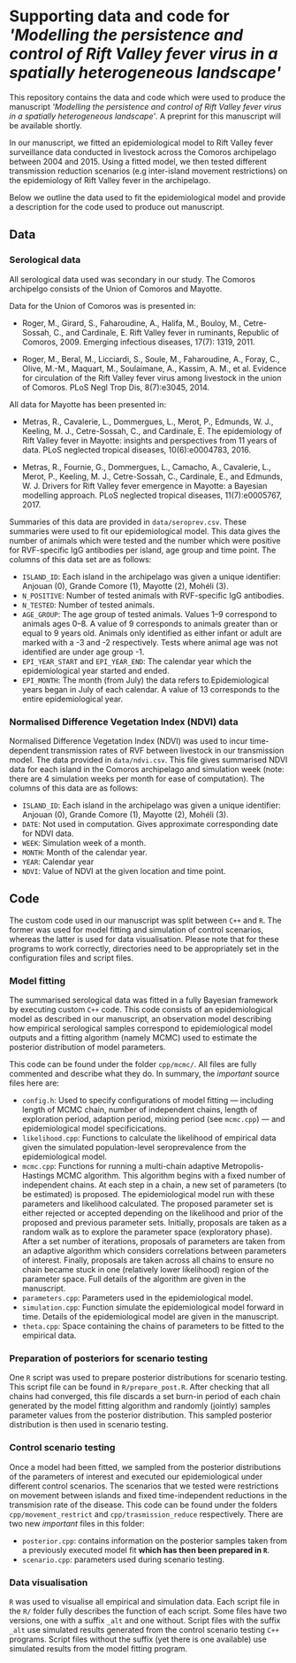 # Supporting data and code for *'Modelling the persistence and control of Rift Valley fever virus in a spatially heterogeneous landscape'*

This repository contains the data and code which were used to produce the
manuscript *'Modelling the persistence and control of Rift Valley fever virus in a spatially heterogeneous landscape'*. A preprint for this manuscript
will be available shortly.

In our manuscript, we fitted an epidemiological model to Rift Valley fever surveillance data conducted
in livestock across the Comoros archipelago between 2004 and 2015. Using a fitted
model, we then tested different transmission reduction scenarios (e.g inter-island movement restrictions)
on the epidemiology of Rift Valley fever in the archipelago.

Below we outline the data used to fit the epidemiological model and provide
a description for the code used to produce out manuscript.

## Data
### Serological data
All serological data used was secondary in our study. The Comoros archipelgo consists of the Union of Comoros and Mayotte.

Data for the Union of Comoros was is presented in:

- Roger, M., Girard, S., Faharoudine, A., Halifa, M., Bouloy, M., Cetre-Sossah, C., and Cardinale,
E. Rift Valley fever in ruminants, Republic of Comoros, 2009. Emerging infectious diseases, 17(7):
1319, 2011.

- Roger, M., Beral, M., Licciardi, S., Soule, M., Faharoudine, A., Foray, C., Olive, M.-M., Maquart,
M., Soulaimane, A., Kassim, A. M., et al. Evidence for circulation of the Rift Valley fever virus
among livestock in the union of Comoros. PLoS Negl Trop Dis, 8(7):e3045, 2014.

All data for Mayotte has been presented in:

- Metras, R., Cavalerie, L., Dommergues, L., Merot, P., Edmunds, W. J., Keeling, M. J., Cetre-Sossah,
C., and Cardinale, E. The epidemiology of Rift Valley fever in Mayotte: insights and perspectives
from 11 years of data. PLoS neglected tropical diseases, 10(6):e0004783, 2016.

- Metras, R., Fournie, G., Dommergues, L., Camacho, A., Cavalerie, L., Merot, P., Keeling, M. J.,
Cetre-Sossah, C., Cardinale, E., and Edmunds, W. J. Drivers for Rift Valley fever emergence in
Mayotte: a Bayesian modelling approach. PLoS neglected tropical diseases, 11(7):e0005767, 2017.


Summaries of this data are provided in `data/seroprev.csv`. These summaries were used to fit our epidemiological
model.  This data gives the number of animals which were tested and the number which were
positive for RVF-specific IgG antibodies per island, age group and time point. The columns of this data set are as follows:

- `ISLAND_ID`: Each island in the archipelago was given a unique identifier: Anjouan (0), Grande Comore (1), Mayotte (2), Mohéli (3).
- `N_POSITIVE`: Number of tested animals with RVF-specific IgG antibodies.
- `N_TESTED`: Number of tested animals.
- `AGE_GROUP`: The age group of tested animals. Values 1–9 correspond to animals ages 0–8. A value of 9 corresponds to animals greater than or equal to 9 years old. Animals only identified as either infant or adult are marked with a -3 and -2 respectively. Tests where animal age was not identified are under age group -1.
- `EPI_YEAR_START` and `EPI_YEAR_END`: The calendar year which the epidemiological year started and ended.
- `EPI_MONTH`: The month (from July) the data refers to.Epidemiological years began in July of each calendar. A value of 13 corresponds to the entire epidemiological year.

### Normalised Difference Vegetation Index (NDVI) data
Normalised Difference Vegetation Index (NDVI) was used to incur time-dependent transmission rates of RVF between livestock in our transmission model. The data provided in `data/ndvi.csv`. This file gives summarised NDVI data for each island in the Comoros archipelago and simulation week (note: there are 4 simulation weeks per month for ease of computation). The columns of this data are as follows:

- `ISLAND_ID`: Each island in the archipelago was given a unique identifier: Anjouan (0), Grande Comore (1), Mayotte (2), Mohéli (3).
- `DATE`: Not used in computation. Gives approximate corresponding date for NDVI data.
- `WEEK`: Simulation week of a month.
- `MONTH`: Month of the calendar year.
- `YEAR`: Calendar year
- `NDVI`: Value of NDVI at the given location and time point.

## Code
The custom code used in our manuscript was split between `C++` and `R`. The former was used for model fitting and simulation of control scenarios, whereas the latter is used for data visualisation. Please note that for these programs to work correctly, directories need to be appropriately set in the configuration files and script files.

### Model fitting
The summarised serological data was fitted in a fully Bayesian framework by executing custom `C++` code. This code consists of an epidemiological model as described in our manuscript, an observation model describing how empirical serological samples correspond to epidemiological model outputs and a fitting algorithm (namely MCMC) used to estimate the posterior distribution of model parameters.

This code can be found under the folder `cpp/mcmc/`. All files are fully commented and describe what they do. In summary, the *important* source files here are:

- `config.h`: Used to specify configurations of model fitting — including length of MCMC chain, number of independent chains, length of exploration period, adaption period, mixing period (see `mcmc.cpp`) — and epidemiological model specificications.
- `likelihood.cpp`: Functions to calculate the likelihood of empirical data given the simulated population-level seroprevalence from the epidemiological model.
- `mcmc.cpp`: Functions for running a multi-chain adaptive Metropolis-Hastings MCMC algorithm. This algorithm begins with a fixed number of independent chains. At each step in a chain, a new set of parameters (to be estimated) is proposed. The epidemiological model run with these parameters and likelihood calculated. The proposed parameter set is either rejected or accepted depending on the likelihood and prior of the proposed and previous parameter sets. Initially, proposals are taken as a random walk as to explore the parameter space (exploratory phase). After a set number of iterations, proposals of parameters are taken from an adaptive algorithm which considers correlations between parameters of interest. Finally, proposals are taken across all chains to ensure no chain became stuck in one (relatively lower likelihood) region of the parameter space. Full details of the algorithm are given in the manuscript.
- `parameters.cpp`: Parameters used in the epidemiological model.
- `simulation.cpp`: Function simulate the epidemiological model forward in time. Details of the epidemiological model are given in the manuscript.
- `theta.cpp`: Space containing the chains of parameters to be fitted to the empirical data.

### Preparation of posteriors for scenario testing
One `R` script was used to prepare posterior distributions for scenario testing. This script file can be found in `R/prepare_post.R`. After checking that all chains had converged, this file discards a set burn-in period of each chain generated by the model fitting algorithm and randomly (jointly) samples parameter values from the posterior distribution. This sampled posterior distribution is then used in scenario testing.

### Control scenario testing
Once a model had been fitted, we sampled from the posterior distributions of the parameters of interest and executed our epidemiological under different control scenarios. The scenarios that we tested were restrictions on movement between islands and fixed time-independent reductions in the transmision rate of the disease. This code can be found under the folders `cpp/movement_restrict` and `cpp/trasmission_reduce` respectively. There are two new *important* files in this folder:

- `posterior.cpp`: contains information on the posterior samples taken from a previously executed model fit **which has then been prepared in `R`**.
- `scenario.cpp`: parameters used during scenario testing.

### Data visualisation
`R` was used to visualise all empirical and simulation data. Each script file in the `R/` folder fully describes the function of each script. Some files have two versions, one with a suffix `_alt` and one without. Script files with the suffix `_alt` use simulated results generated from the control scenario testing `C++` programs. Script files without the suffix (yet there is one available) use simulated results from the model fitting program.
